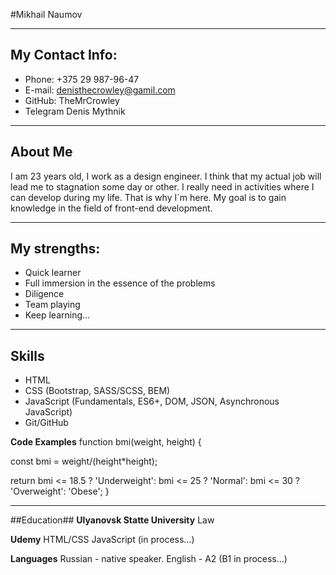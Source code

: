 #Mikhail Naumov
********* ********* ********* ********* ********* ********* 
## **My Contact Info:**
* Phone: +375 29 987-96-47
* E-mail: denisthecrowley@gamil.com
* GitHub: TheMrCrowley
* Telegram Denis Mythnik
********* ********* ********* ********* ********* ********* 
 
## About Me
I am 23 years old, I work as a design engineer. I think that my actual job will lead me to stagnation some day or other. I really need in activities where I can develop during my life. That is why I`m here. My goal is to gain knowledge in the field of front-end development.

********* ********* ********* ********* ********* ********* ********* 
## My strengths:
* Quick learner
* Full immersion in the essence of the problems
* Diligence
* Team playing
* Keep learning…
********* ********* ********* ********* ********* 
## Skills
* HTML
* CSS (Bootstrap, SASS/SCSS, BEM)
* JavaScript (Fundamentals, ES6+, DOM, JSON, Asynchronous JavaScript)
* Git/GitHub
 

**Code Examples**
function bmi(weight, height) {

  const bmi = weight/(height*height);
  
  return bmi <= 18.5 ? 'Underweight': bmi <= 25 ? 'Normal': bmi <= 30 ? 'Overweight': 'Obese';
}

********* ********* ********* ********* ********* 
##Education##
**Ulyanovsk Statte University**
Law

**Udemy**
HTML/CSS
JavaScript (in process…)

**Languages**
Russian - native speaker.
English - A2 (B1 in process…)